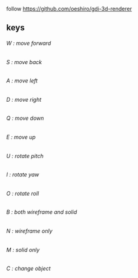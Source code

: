 follow https://github.com/oeshiro/gdi-3d-renderer

keys
---

###### W : move forward
###### S : move back
###### A : move left
###### D : move right
###### Q : move down
###### E : move up

###### U : rotate pitch
###### I : rotate yaw
###### O : rotate roll

###### B : both wireframe and solid
###### N : wireframe only
###### M : solid only

###### C : change object
